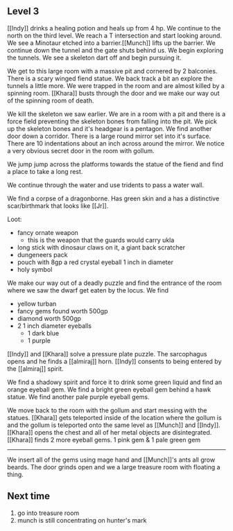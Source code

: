 ## Level 3

[[Indy]] drinks a healing potion and heals up from 4 hp. We continue to the north on the third level. We reach a T intersection and start looking around. We see a Minotaur etched into a barrier.[[Munch]] lifts up the barrier. We continue down the tunnel and the gate shuts behind us. We begin exploring the tunnels. We see a skeleton dart off and begin pursuing it.

We get to this large room with a massive pit and cornered by 2 balconies. There is a scary winged fiend statue. We back track a bit an explore the tunnels a little more. We were trapped in the room and are almost killed by a spinning room. [[Khara]] busts through the door and we make our way out of the spinning room of death.

We kill the skeleton we saw earlier. We are in a room with a pit and there is a force field preventing the skeleton bones from falling into the pit. We pick up the skeleton bones and it's headgear is a pentagon. We find another door down a corridor. There is a large round mirror set into it's surface. There are 10 indentations about an inch across around the mirror. We notice a very obvious secret door in the room with gollum.

We jump jump across the platforms towards the statue of the fiend and find a place to take a long rest.

We continue through the water and use tridents to pass a water wall. 

We find a corpse of a dragonborne. Has green skin and a has a distinctive scar/birthmark that looks like [[Jr]].

Loot:
- fancy ornate weapon
	- this is the weapon that the guards would carry ukla
- long stick with dinosaur claws on it, a giant back scratcher
- dungeneers pack
- pouch with 8gp a red crystal eyeball 1 inch in diameter
- holy symbol

We make our way out of a deadly puzzle and find the entrance of the room where we saw the dwarf get eaten by the locus. We find 

- yellow turban
- fancy gems found worth 500gp
- diamond worth 500gp
- 2 1 inch diameter eyeballs
	- 1 dark blue
	- 1 purple

[[Indy]] and [[Khara]] solve a pressure plate puzzle. The sarcophagus opens and he finds a [[almiraj]] horn. [[Indy]] consents to being entered by the [[almiraj]] spirit. 

We find a shadowy spirit and force it to drink some green liquid and find an orange eyeball gem. We find a bright green eyeball gem behind a hawk statue. We find another pale purple eyeball gems.

We move back to the room with the gollum and start messing with the statues. [[Khara]] gets teleported inside of the location where the gollum is and the gollum is teleported onto the same level as [[Munch]] and [[Indy]]. [[Khara]] opens the chest and all of her metal objects are disintegrated. [[Khara]] finds 2 more eyeball gems. 1 pink gem & 1 pale green gem

---
We insert all of the gems using mage hand and [[Munch]]'s ants all grow beards. The door grinds open and we a large treasure room with floating a thing.

## Next time

1. go into treasure room
2. munch is still concentrating on hunter's mark